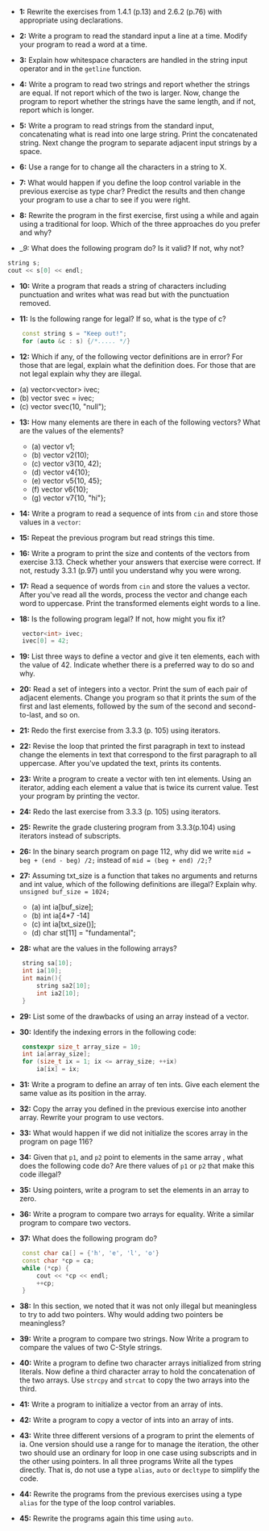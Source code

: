 * __1:__ Rewrite the exercises from 1.4.1 (p.13) and 2.6.2 (p.76) with appropriate using declarations. 

* __2:__ Write a program to read the standard input a line at a time. Modify your program to read a word at a time. 

* __3:__  Explain how whitespace characters are handled in the string input operator and in the `getline` function. 

* __4:__  Write a program to read two strings and report whether the strings are equal. If not report which of the two is larger. Now, change the program to report whether the strings have the same length, and if not, report which is longer. 

* __5:__ Write a program to read strings from the standard input, concatenating what is read into one large string. Print the concatenated string. Next change the program to separate adjacent input strings by a space. 

* __6:__ Use a range for to change all the characters in a string to X.

* __7:__ What would happen if you define the loop control variable in the previous exercise as type char? Predict the results and then change your program to use a char to see if you were right.

* __8:__ Rewrite the program in the first exercise, first using a while and again using a traditional for loop.  Which of the three approaches do you prefer and why?

* __9:_ What does the following program do? Is it valid? If not, why not?
```c++	
string s;
cout << s[0] << endl; 
```

* __10:__  Write a program that reads a string of characters including punctuation and writes what was read but with the punctuation removed. 

* __11:__ Is the following range for legal? If so, what is the type of c?
```c++	
	const string s = "Keep out!";
 	for (auto &c : s) {/*..... */}
```
* __12:__ Which if any, of the following vector definitions are in error? For those that are legal, explain what the definition does. For those that are not legal explain why they are illegal.
 + (a) vector<vector<int>> ivec;
 + (b) vector<string> svec = ivec;
 + (c) vector<string> svec(10, "null");

* __13:__ How many elements are there in each of the following vectors? What are the values of the elements?
	+ (a) vector<int> v1;
	+ (b) vector<int> v2(10);
	+ (c) vector<int> v3(10, 42);
	+ (d) vector<int> v4{10};
	+ (e) vector<int> v5{10, 45};
	+ (f) vector<string> v6{10};
	+ (g) vector<string> v7{10, "hi"};

* __14:__ Write a program to read a sequence of ints from `cin` and store those values in a `vector`:

* __15:__ Repeat the previous program but read strings this time. 

* __16:__ Write a program to print the size and contents of the vectors from exercise 3.13. Check whether your answers that exercise were correct. If not, restudy 3.3.1 (p.97) until you understand why you were wrong. 

* __17:__ Read a sequence of words from `cin` and store the values a vector. After you've read all the words, process the vector and change each word to uppercase. Print the transformed elements eight words to a line. 

* __18:__ Is the following program legal? If not, how might you fix it?
```c++
	vector<int> ivec;
 	ivec[0] = 42;
```
* __19:__ List three ways to define a vector and give it ten elements, each with the value of 42. Indicate whether there is a preferred way to do so and why.

* __20:__ Read a set of integers into a vector. Print the sum of each pair of adjacent elements. Change you program so that it prints the sum of the first and last elements, followed by the sum of the second and second-to-last, and so on. 

* __21:__ Redo the first exercise from 3.3.3 (p. 105) using iterators.

* __22:__ Revise the loop that printed the first paragraph in text to instead change the elements in text that correspond to the first paragraph to all uppercase. After you've updated the text, prints its contents.

* __23:__ Write a program to create a vector with ten int elements. Using an iterator, adding each element a value that is twice its current value. Test your program by printing the vector. 

* __24:__ Redo the last exercise from 3.3.3 (p. 105) using iterators. 

* __25:__ Rewrite the grade clustering program from 3.3.3(p.104) using iterators instead of subscripts.

* __26:__ In the binary search program on page 112, why did we write `mid = beg + (end - beg) /2;` instead of `mid = (beg + end) /2;`?

* __27:__ Assuming txt_size is a function that takes no arguments and returns and int value, which of the following definitions are illegal? Explain why.
`unsigned buf_size = 1024;`
	 + (a) int ia[buf_size];
	 + (b) int ia[4*7 -14]
	 + (c) int ia[txt_size()];
	 + (d) char st[11] = "fundamental";

* __28:__ what are the values in the following arrays?
```c++	
	string sa[10];
 	int ia[10];
 	int main(){
 		string sa2[10];
 		int ia2[10];
 	}
```

* __29:__ List some of the drawbacks of using an array instead of a vector. 

* __30:__ Identify the indexing errors in the following code:
```c++
	constexpr size_t array_size = 10;
 	int ia[array_size];
 	for (size_t ix = 1; ix <= array_size; ++ix)
 		ia[ix] = ix;
```

* __31:__ Write a program to define an array of ten ints. Give each element the same value as its position in the array.

* __32:__ Copy the array you defined in the previous exercise into another array. Rewrite your program to use vectors.

* __33:__ What would happen if we did not initialize the scores array in the program on page 116?

* __34:__ Given that `p1`, and `p2` point to elements in the same array , what does the following code do? Are there values of `p1` or `p2` that make this code illegal?

* __35:__ Using pointers, write a program to set the elements in an array to zero. 

* __36:__ Write a program to compare two arrays for equality. Write a similar program to compare two vectors. 

* __37:__ What does the following program do?
```c++
	const char ca[] = {'h', 'e', 'l', 'o'}
 	const char *cp = ca;
 	while (*cp) {
 		cout << *cp << endl;
		++cp;
 	}
```

* __38:__ In this section,  we noted that it was not only illegal but meaningless to try to add two pointers. Why would adding two pointers be meaningless?

* __39:__ Write a program to compare two strings. Now Write a program to compare the values of two C-Style strings.

* __40:__ Write a program to define two character arrays initialized from string literals. Now define a third character array to hold the concatenation of the two arrays. Use `strcpy` and `strcat` to copy the two arrays into the third. 

* __41:__ Write a program to initialize a vector from an array of ints. 

* __42:__ Write a program to copy a vector of ints into an array of ints. 

* __43:__ Write three different versions of a program to print the elements of ia. One version should use a range for to manage the iteration, the other two should use an ordinary for loop in one case using subscripts and in the other using pointers. In all three programs Write all the types directly. That is, do not use a type `alias`, `auto` or `decltype` to simplify the code. 

* __44:__ Rewrite the programs from the previous exercises using a type `alias` for the type of the loop control variables. 

* __45:__  Rewrite the programs again this time using `auto`. 
